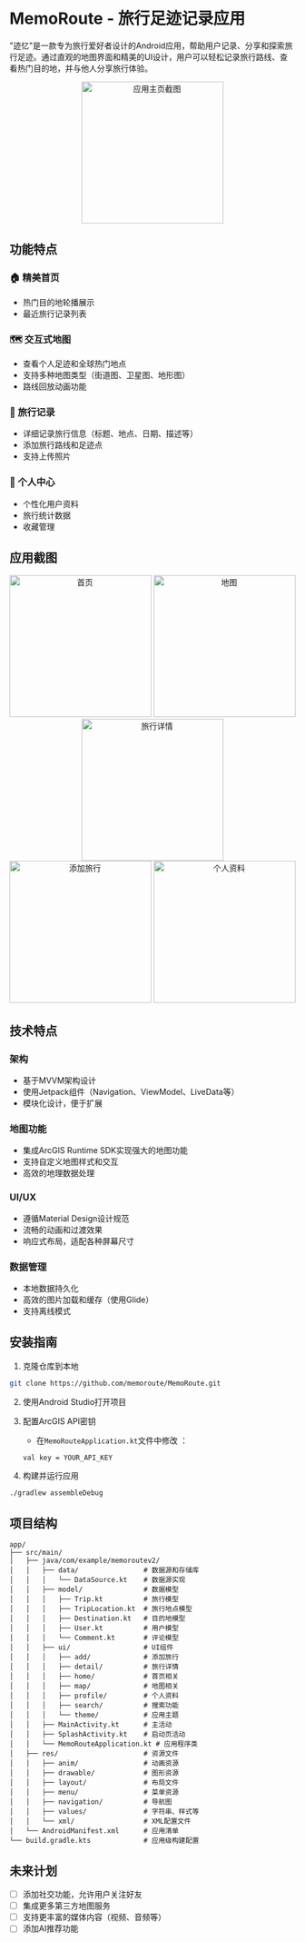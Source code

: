 # MemoRoute - 旅行足迹记录应用

"迹忆"是一款专为旅行爱好者设计的Android应用，帮助用户记录、分享和探索旅行足迹。通过直观的地图界面和精美的UI设计，用户可以轻松记录旅行路线、查看热门目的地，并与他人分享旅行体验。

<div align="center">
  <img src="screenshots/home_screen.png" alt="应用主页截图" width="250"/>
</div>

## 功能特点

### 🏠 精美首页
- 热门目的地轮播展示
- 最近旅行记录列表

### 🗺️ 交互式地图
- 查看个人足迹和全球热门地点
- 支持多种地图类型（街道图、卫星图、地形图）
- 路线回放动画功能

### 📝 旅行记录
- 详细记录旅行信息（标题、地点、日期、描述等）
- 添加旅行路线和足迹点
- 支持上传照片

### 👤 个人中心
- 个性化用户资料
- 旅行统计数据
- 收藏管理

## 应用截图

<div align="center">
  <img src="screenshots/home_screen.png" alt="首页" width="250"/>
  <img src="screenshots/map_screen.png" alt="地图" width="250"/>
  <img src="screenshots/trip_detail_screen.png" alt="旅行详情" width="250"/>
</div>

<div align="center">
  <img src="screenshots/add_trip_screen.png" alt="添加旅行" width="250"/>
  <img src="screenshots/profile_screen.png" alt="个人资料" width="250"/>
</div>

## 技术特点

### 架构
- 基于MVVM架构设计
- 使用Jetpack组件（Navigation、ViewModel、LiveData等）
- 模块化设计，便于扩展

### 地图功能
- 集成ArcGIS Runtime SDK实现强大的地图功能
- 支持自定义地图样式和交互
- 高效的地理数据处理

### UI/UX
- 遵循Material Design设计规范
- 流畅的动画和过渡效果
- 响应式布局，适配各种屏幕尺寸

### 数据管理
- 本地数据持久化
- 高效的图片加载和缓存（使用Glide）
- 支持离线模式

## 安装指南

1. 克隆仓库到本地
```bash
git clone https://github.com/memoroute/MemoRoute.git  
```

2. 使用Android Studio打开项目

3. 配置ArcGIS API密钥
   - 在`MemoRouteApplication.kt`文件中修改  ：
   ```
   val key = YOUR_API_KEY
   ```

4. 构建并运行应用
```bash
./gradlew assembleDebug
```

## 项目结构

```
app/
├── src/main/
│   ├── java/com/example/memoroutev2/
│   │   ├── data/                # 数据源和存储库
│   │   │   └── DataSource.kt    # 数据源实现
│   │   ├── model/               # 数据模型
│   │   │   ├── Trip.kt          # 旅行模型
│   │   │   ├── TripLocation.kt  # 旅行地点模型
│   │   │   ├── Destination.kt   # 目的地模型
│   │   │   ├── User.kt          # 用户模型
│   │   │   └── Comment.kt       # 评论模型
│   │   ├── ui/                  # UI组件
│   │   │   ├── add/             # 添加旅行
│   │   │   ├── detail/          # 旅行详情
│   │   │   ├── home/            # 首页相关
│   │   │   ├── map/             # 地图相关
│   │   │   ├── profile/         # 个人资料
│   │   │   ├── search/          # 搜索功能
│   │   │   └── theme/           # 应用主题
│   │   ├── MainActivity.kt      # 主活动
│   │   ├── SplashActivity.kt    # 启动页活动
│   │   └── MemoRouteApplication.kt # 应用程序类
│   ├── res/                     # 资源文件
│   │   ├── anim/                # 动画资源
│   │   ├── drawable/            # 图形资源
│   │   ├── layout/              # 布局文件
│   │   ├── menu/                # 菜单资源
│   │   ├── navigation/          # 导航图
│   │   ├── values/              # 字符串、样式等
│   │   └── xml/                 # XML配置文件
│   └── AndroidManifest.xml      # 应用清单
└── build.gradle.kts             # 应用级构建配置
```

## 未来计划

- [ ] 添加社交功能，允许用户关注好友
- [ ] 集成更多第三方地图服务
- [ ] 支持更丰富的媒体内容（视频、音频等）
- [ ] 添加AI推荐功能
